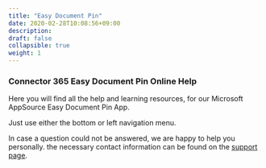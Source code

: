 ```yaml
---
title: "Easy Document Pin"
date: 2020-02-28T10:08:56+09:00
description: 
draft: false
collapsible: true
weight: 1
---
```

### Connector 365 Easy Document Pin Online Help

Here you will find all the help and learning resources, for our Microsoft AppSource Easy Document Pin App.

Just use either the bottom or left navigation menu.

In case a question could not be answered, we are happy to help you personally. the necessary contact information can be found on the [support page](en-us/apps/help-and-support/).

